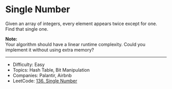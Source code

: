 # Single Number

Given an array of integers, every element appears twice except for one. Find that single one.

**Note:**  
Your algorithm should have a linear runtime complexity. Could you implement it without using extra memory?

---

* Difficulty: Easy
* Topics: Hash Table, Bit Manipulation
* Companies: Palantir, Airbnb
* LeetCode: [136. Single Number](https://leetcode.com/problems/single-number/description/)
